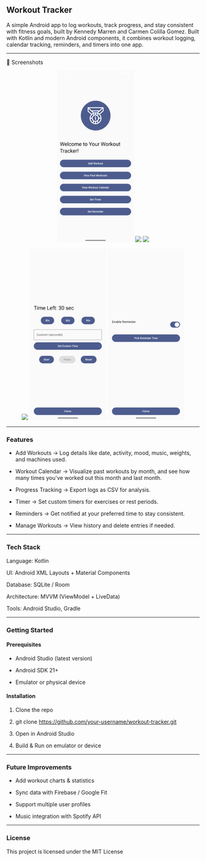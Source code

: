 ## Workout Tracker
A simple Android app to log workouts, track progress, and stay consistent with fitness goals, built by Kennedy Marren and Carmen Colilla Gomez. Built with Kotlin and modern Android components, it combines workout logging, calendar tracking, reminders, and timers into one app.

---

📸 Screenshots
<p align="center"> <img src="screenshots/home.png" width="200" /> <img src="screenshots/add_workout.png" width="200" /> <img src="screenshots/workout_list.png" width="200" /> </p> <p align="center"> <img src="screenshots/calendar.png" width="200" /> <img src="screenshots/timer.png" width="200" /> <img src="screenshots/reminder.png" width="200" /> </p>

---

### Features

- Add Workouts → Log details like date, activity, mood, music, weights, and machines used.

- Workout Calendar → Visualize past workouts by month, and see how many times you've worked out this month and last month.

- Progress Tracking → Export logs as CSV for analysis.

- Timer → Set custom timers for exercises or rest periods.

- Reminders → Get notified at your preferred time to stay consistent.

- Manage Workouts → View history and delete entries if needed.

---

### Tech Stack

Language: Kotlin

UI: Android XML Layouts + Material Components

Database: SQLite / Room

Architecture: MVVM (ViewModel + LiveData)

Tools: Android Studio, Gradle

---

### Getting Started
#### Prerequisites

- Android Studio (latest version)

- Android SDK 21+

- Emulator or physical device

#### Installation

1. Clone the repo

2. git clone https://github.com/your-username/workout-tracker.git

3. Open in Android Studio

4. Build & Run on emulator or device

---

### Future Improvements

- Add workout charts & statistics

- Sync data with Firebase / Google Fit

- Support multiple user profiles

- Music integration with Spotify API

---

### License

This project is licensed under the MIT License
